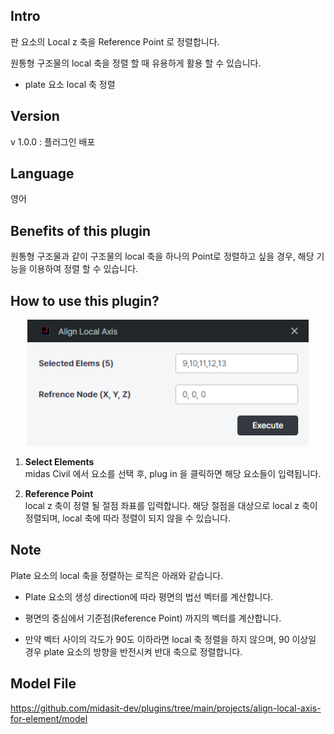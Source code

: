 
**Intro**
---------

판 요소의 Local z 축을 Reference Point 로 정렬합니다.

원통형 구조물의 local 축을 정렬 할 때 유용하게 활용 할 수 있습니다.

* plate 요소 local 축 정렬

**Version**
-----------

v 1.0.0 : 플러그인 배포

**Language**
------------

영어

**Benefits of this plugin**
---------------------------

원통형 구조물과 같이 구조물의 local 축을 하나의 Point로 정렬하고 싶을 경우, 해당 기능을 이용하여 정렬 할 수 있습니다.

**How to use this plugin?**
---------------------------

<p align="center">
<img width="450" src="./assets/align_1.png">
</p>

1.  **Select Elements**  
    midas Civil 에서 요소를 선택 후, plug in 을 클릭하면 해당 요소들이 입력됩니다.
    
2.  **Reference Point**  
    local z 축이 정렬 될 절점 좌표를 입력합니다. 해당 절점을 대상으로 local z 축이 정렬되며, local 축에 따라 정렬이 되지 않을 수 있습니다. 
    

**Note**
--------

Plate 요소의 local 축을 정렬하는 로직은 아래와 같습니다.

* Plate 요소의 생성 direction에 따라 평면의 법선 벡터를 계산합니다.

* 평면의 중심에서 기준점(Reference Point) 까지의 벡터를 계산합니다.

* 만약 벡터 사이의 각도가 90도 이하라면 local 축 정렬을 하지 않으며, 90 이상일 경우 plate 요소의 방향을 반전시켜 반대 축으로 정렬합니다.

**Model File**
--------------

https://github.com/midasit-dev/plugins/tree/main/projects/align-local-axis-for-element/model



